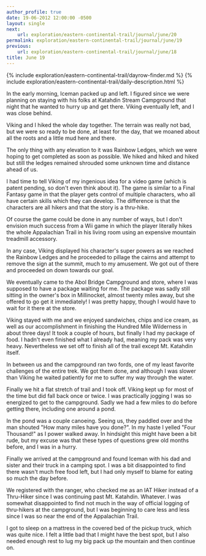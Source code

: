 ```yaml
---
author_profile: true
date: 19-06-2012 12:00:00 -0500
layout: single
next:
    url: exploration/eastern-continental-trail/journal/june/20
permalink: exploration/eastern-continental-trail/journal/june/19
previous:
    url: exploration/eastern-continental-trail/journal/june/18
title: June 19
---
```

{% include exploration/eastern-continental-trail/dayrow-finder.md %}
{% include exploration/eastern-continental-trail/daily-description.html %}

In the early morning, Iceman packed up and left. I figured since we were planning on staying with his folks at Katahdin Stream Campground that night that he wanted to hurry up and get there. Viking eventually left, and I was close behind.

Viking and I hiked the whole day together. The terrain was really not bad, but we were so ready to be done, at least for the day, that we moaned about all the roots and a little mud here and there.

The only thing with any elevation to it was Rainbow Ledges, which we were hoping to get completed as soon as possible. We hiked and hiked and hiked but still the ledges remained shrouded some unknown time and distance ahead of us.

I had time to tell Viking of my ingenious idea for a video game (which is patent pending, so don't even think about it). The game is similar to a Final Fantasy game in that the player gets control of multiple characters, who all have certain skills which they can develop. The difference is that the characters are all hikers and that the story is a thru-hike.

Of course the game could be done in any number of ways, but I don't envision much success from a Wii game in which the player literally hikes the whole Appalachian Trail in his living room using an expensive mountain treadmill accessory.

In any case, Viking displayed his character's super powers as we reached the Rainbow Ledges and he proceeded to pillage the cairns and attempt to remove the sign at the summit, much to my amusement. We got out of there and proceeded on down towards our goal.

We eventually came to the Abol Bridge Campground and store, where I was supposed to have a package waiting for me. The package was sadly still sitting in the owner's box in Millinocket, almost twenty miles away, but she offered to go get it immediately! I was pretty happy, though I would have to wait for it there at the store.

Viking stayed with me and we enjoyed sandwiches, chips and ice cream, as well as our accomplishment in finishing the Hundred Mile Wilderness in about three days! It took a couple of hours, but finally I had my package of food. I hadn't even finished what I already had, meaning my pack was very heavy. Nevertheless we set off to finish all of the trail except Mt. Katahdin itself.

In between us and the campground ran two fords, one of my least favorite challenges of the entire trek. We got them done, and although I was slower than Viking he waited patiently for me to suffer my way through the water.

Finally we hit a flat stretch of trail and I took off. Viking kept up for most of the time but did fall back once or twice. I was practically jogging I was so energized to get to the campground. Sadly we had a few miles to do before getting there, including one around a pond.

In the pond was a couple canoeing. Seeing us, they paddled over and the man shouted "How many miles have you done?". In my haste I yelled "Four Thousand!" as I power walked away. In hindsight this might have been a bit rude, but my excuse was that these types of questions grew old months before, and I was in a hurry.

Finally we arrived at the campground and found Iceman with his dad and sister and their truck in a camping spot. I was a bit disappointed to find there wasn't much free food left, but I had only myself to blame for eating so much the day before.

We registered with the ranger, who checked me as an IAT Hiker instead of a Thru-Hiker since I was continuing past Mt. Katahdin. Whatever. I was somewhat disappointed to find not much in the way of official logging of thru-hikers at the campground, but I was beginning to care less and less since I was so near the end of the Appalachian Trail.

I got to sleep on a mattress in the covered bed of the pickup truck, which was quite nice. I felt a little bad that I might have the best spot, but I also needed enough rest to lug my big pack up the mountain and then continue on.